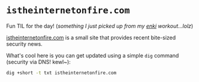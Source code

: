 # `istheinternetonfire.com`

Fun TIL for the day! (_something I just picked up from my [enki](https://www.enki.com/) workout...lolz_)

[istheinternetonfire.com](www.istheinternetonfire.com) is a small site that provides recent bite-sized security news.

What's cool here is you can get updated using a simple `dig` command (security via DNS! kewl~):
```sh
dig +short -t txt istheinternetonfire.com
```
